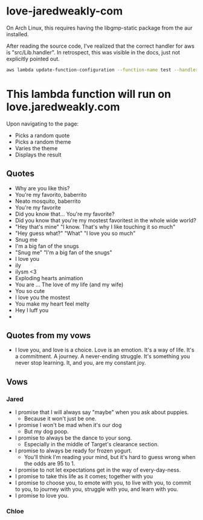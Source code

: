 # love-jaredweakly-com

On Arch Linux, this requires having the libgmp-static package from the aur installed.

After reading the source code, I've realized that the correct handler for aws is "src/Lib.handler".
In retrospect, this was visible in the docs, just not explicitly pointed out.

```sh
aws lambda update-function-configuration --function-name test --handler src/Lib.handler
```

# This lambda function will run on love.jaredweakly.com
Upon navigating to the page:

* Picks a random quote
* Picks a random theme
* Varies the theme
* Displays the result

## Quotes
* Why are you like this?
* You're my favorito, baberrito
* Neato mosquito, baberrito
* You're my favorite
* Did you know that... You're my favorite?
* Did you  know that you're my mostest favoritest in the whole wide world?
* "Hey that's mine" "I know. That's why I like touching it so much"
* "Hey guess what?" "What" "I love you so much"
* Snug me
* I'm a big fan of the snugs
* "Snug me" "I'm a big fan of the snugs"
* I love you
* ily
* ilysm <3
* Exploding hearts animation
* You are ... The love of my life (and my wife)
* You so cute
* I love you the mostest
* You make my heart feel melty
* Hey I luff you
* 

## Quotes from my vows
* I love you, and love is a choice. Love is an emotion. It's a way of life. It's a commitment. A journey. A never-ending struggle. It's something you never stop learning. It, and you, are my constant joy.

## Vows

### Jared
* I promise that I will always say "maybe" when you ask about puppies.
    - Because it won't just be one.
* I promise I won't be mad when it's our dog
    - But my dog poop.
* I promise to always be the dance to your song.
    - Especially in the middle of Target's clearance section.
* I promise to always be ready for frozen yogurt.
    - You'll think I'm reading your mind, but it's hard to guess wrong when the odds are 95 to 1.
* I promise to not let expectations get in the way of every-day-ness.
* I promise to take this life as it comes; together with you
* I promise to choose you, to emote with you, to live with you, to commit to you, to journey with you, struggle with you, and learn with you.
* I promise to love you.

### Chloe
